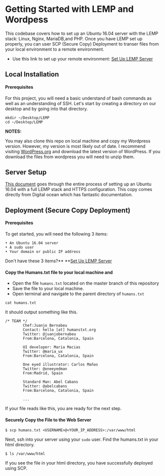 
# Getting Started with LEMP and Wordpess

This codebase covers how to set up an Ubuntu 16.04 server with the LEMP stack: Linux, Nginx, MariaDB,and PHP. Once you have LEMP set up properly, you can user SCP (Secure Copy) Deployment to transer files from your local environment to a remote environment. 

- Use this link to set up your remote environment: [Set Up LEMP Server](https://google.com)

## Local Installation
#### Prerequisites
For this project, you will need a basic understand of bash commands as well as an understanding of SSH. Let's start by creating a directory on our desktop and by going into that directory.

```
mkdir ~/Desktop/LEMP
cd ~/Desktop/LEMP
```

**NOTES:** 

You may also clone this repo on local machine and copy my Wordpress version. However, my version is most likely out of date. I recommend visiting [WordPress.org](https://wordpress.org/) and download the latest version of WordPress. If you download the files from wordpress you will need to unzip them.

## Server Setup
[This document](https://google.com) goes through the entire process of setting up an Ubuntu 16.04 with a full LEMP stack and HTTPS configuration. This copy comes directly from Digital ocean which has fantastic documentation.

## Deployment (Secure Copy Deployment)

#### Prerequisites
To get started, you will need the following 3 items:
	
	• An Ubuntu 16.04 server
	• A sudo user 
	• Your domain or public IP address
	
Don't have these 3 items?**  **[Set Up LEMP Server](https://github.com/eheckard23/Server_Stack/blob/master/setup.md)

#### Copy the Humans.txt file to your local machine and 

* Open the file `humans.txt` located on the master branch of this repository
* Save the file to your local machine.
* Open terminal and navigate to the parent directory of `humans.txt`


```
cat humans.txt
```


It should output something like this.

```text
/* TEAM */
        Chef:Juanjo Bernabeu
        Contact: hello [at] humanstxt.org
        Twitter: @juanjobernabeu
        From:Barcelona, Catalonia, Spain

        UI developer: Maria Macias
        Twitter: @maria_ux
        From:Barcelona, Catalonia, Spain

        One eyed illustrator: Carlos Mañas
        Twitter: @oneeyedman
        From:Madrid, Spain

        Standard Man: Abel Cabans
        Twitter: @abelcabans
        From:Barcelona, Catalonia, Spain
        
        ...
```
If your file reads like this, you are ready for the next step.

#### Securely Copy the File to the Web Server


`$ scp humans.txt <USERNAME>@<YOUR_IP_ADDRESS>:/var/www/html`


Next, ssh into your server using your `sudo` user. Find the humans.txt in your html directory.

`$ ls /var/www/html`

If you see the file in your html directory, you have successfully deployed using SCP.
